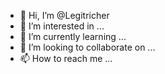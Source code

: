 - 👋 Hi, I’m @Legitricher
- 👀 I’m interested in ...
- 🌱 I’m currently learning ...
- 💞️ I’m looking to collaborate on ...
- 📫 How to reach me ...

<!---
Legitricher/Legitricher is a ✨ special ✨ repository because its `README.md` (this file) appears on your GitHub profile.
You can click the Preview link to take a look at your changes.
--->
